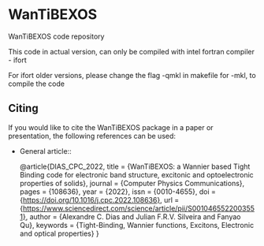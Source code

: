 # WanTiBEXOS
WanTiBEXOS code repository

This code in actual version, can only be compiled with intel fortran compiler - ifort

For ifort older versions, please change the flag -qmkl in makefile for -mkl, to compile the code

Citing
   ------

   If you would like to cite the WanTiBEXOS package in a paper or presentation, the
   following references can be used:

- General article::
        
     @article{DIAS_CPC_2022,
       title = {WanTiBEXOS: a Wannier based Tight Binding code for electronic band structure, excitonic and optoelectronic properties of solids},
       journal = {Computer Physics Communications},
       pages = {108636},
       year = {2022},
       issn = {0010-4655},
       doi = {https://doi.org/10.1016/j.cpc.2022.108636},
       url = {https://www.sciencedirect.com/science/article/pii/S0010465522003551},
       author = {Alexandre C. Dias and Julian F.R.V. Silveira and Fanyao Qu},
       keywords = {Tight-Binding, Wannier functions, Excitons, Electronic and optical properties}
     }
